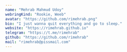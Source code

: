 ```yaml
---
name: "Mehrab Mahmud Udoy"
webringKind: "Rookie, Weeb"
avatar: "https://github.com/rimehrab.png"
bio: "𝙸 𝚓𝚞𝚜𝚝 𝚠𝚊𝚗𝚗𝚊 𝚚𝚞𝚒𝚝 𝚎𝚟𝚎𝚛𝚢𝚝𝚑𝚒𝚗𝚐 𝚊𝚗𝚍 𝚐𝚘 𝚝𝚘 𝚜𝚕𝚎𝚎𝚙."
website: "https://rimehrab.github.io"
telegram: "https://t.me/rimehrab"
github: "https://github.com/rimehrab"
mail: "rimehrab@pissmail.com"
---
```

